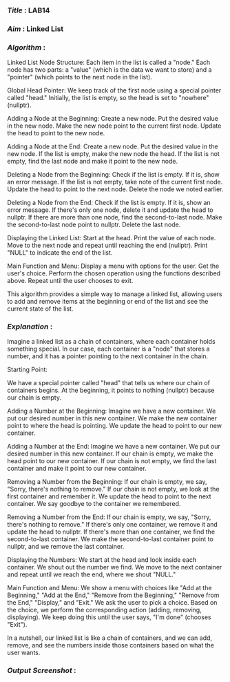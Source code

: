 ### ***Title*** : LAB14
### ***Aim*** : Linked List
### ***Algorithm*** : 

Linked List Node Structure:
Each item in the list is called a "node."
Each node has two parts: a "value" (which is the data we want to store) and a "pointer" (which points to the next node in the list).

Global Head Pointer:
We keep track of the first node using a special pointer called "head."
Initially, the list is empty, so the head is set to "nowhere" (nullptr).

Adding a Node at the Beginning:
Create a new node.
Put the desired value in the new node.
Make the new node point to the current first node.
Update the head to point to the new node.

Adding a Node at the End:
Create a new node.
Put the desired value in the new node.
If the list is empty, make the new node the head.
If the list is not empty, find the last node and make it point to the new node.

Deleting a Node from the Beginning:
Check if the list is empty. If it is, show an error message.
If the list is not empty, take note of the current first node.
Update the head to point to the next node.
Delete the node we noted earlier.

Deleting a Node from the End:
Check if the list is empty. If it is, show an error message.
If there's only one node, delete it and update the head to nullptr.
If there are more than one node, find the second-to-last node.
Make the second-to-last node point to nullptr.
Delete the last node.

Displaying the Linked List:
Start at the head.
Print the value of each node.
Move to the next node and repeat until reaching the end (nullptr).
Print "NULL" to indicate the end of the list.

Main Function and Menu:
Display a menu with options for the user.
Get the user's choice.
Perform the chosen operation using the functions described above.
Repeat until the user chooses to exit.

This algorithm provides a simple way to manage a linked list, allowing users to add and remove items at the beginning or end of the list and see the current state of the list.
### ***Explanation*** :

Imagine a linked list as a chain of containers, where each container holds something special. In our case, each container is a "node" that stores a number, and it has a pointer pointing to the next container in the chain.

Starting Point:

We have a special pointer called "head" that tells us where our chain of containers begins. At the beginning, it points to nothing (nullptr) because our chain is empty.

Adding a Number at the Beginning:
Imagine we have a new container.
We put our desired number in this new container.
We make the new container point to where the head is pointing.
We update the head to point to our new container.

Adding a Number at the End:
Imagine we have a new container.
We put our desired number in this new container.
If our chain is empty, we make the head point to our new container.
If our chain is not empty, we find the last container and make it point to our new container.

Removing a Number from the Beginning:
If our chain is empty, we say, "Sorry, there's nothing to remove."
If our chain is not empty, we look at the first container and remember it.
We update the head to point to the next container.
We say goodbye to the container we remembered.

Removing a Number from the End:
If our chain is empty, we say, "Sorry, there's nothing to remove."
If there's only one container, we remove it and update the head to nullptr.
If there's more than one container, we find the second-to-last container.
We make the second-to-last container point to nullptr, and we remove the last container.

Displaying the Numbers:
We start at the head and look inside each container.
We shout out the number we find.
We move to the next container and repeat until we reach the end, where we shout "NULL."

Main Function and Menu:
We show a menu with choices like "Add at the Beginning," "Add at the End," "Remove from the Beginning," "Remove from the End," "Display," and "Exit."
We ask the user to pick a choice.
Based on the choice, we perform the corresponding action (adding, removing, displaying).
We keep doing this until the user says, "I'm done" (chooses "Exit").

In a nutshell, our linked list is like a chain of containers, and we can add, remove, and see the numbers inside those containers based on what the user wants.

### ***Output Screenshot*** :
